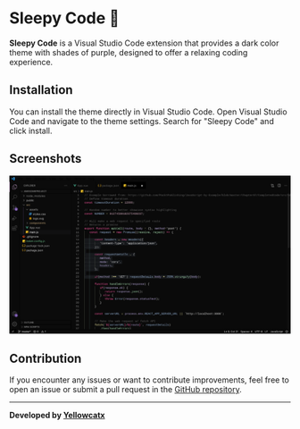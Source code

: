 # Sleepy Code 🌙


**Sleepy Code** is a Visual Studio Code extension that provides a dark color theme with shades of purple, designed to offer a relaxing coding experience.

## Installation

You can install the theme directly in Visual Studio Code. Open Visual Studio Code and navigate to the theme settings. Search for "Sleepy Code" and click install.

## Screenshots

![Sleepy Code Theme](https://github.com/yellowcatx/themes/blob/main/SleepyCode/screenshots/screenshot.jpeg)

## Contribution

If you encounter any issues or want to contribute improvements, feel free to open an issue or submit a pull request in the [GitHub repository](https://github.com/yellowcatx).


---

**Developed by [Yellowcatx](https://github.com/yellowcatx)**

